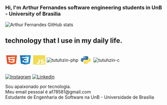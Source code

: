### Hi, I'm Arthur Fernandes software engineering students in UnB - University of Brasilia


![Arthur Fernandes GitHub stats](https://github-readme-stats.vercel.app/api?username=tutuhzin&show_icons=true&theme=tokyonight)

## technology that I use in my daily life.

<div style="display: inline_block"><br>
  <img align="center" alt="tutuhzin-HTML" height="30" width="40" src="https://raw.githubusercontent.com/devicons/devicon/master/icons/html5/html5-original.svg">
  <img align="center" alt="tutuhzin-CSS" height="30" width="40" src="https://raw.githubusercontent.com/devicons/devicon/master/icons/css3/css3-original.svg">
  <img align="center" alt="tutuhzin-Js" height="30" width="40" src="https://raw.githubusercontent.com/devicons/devicon/master/icons/javascript/javascript-plain.svg">
  <img align="center" alt="tutuhzin-php" height="30" width="40" src="https://icongr.am/devicon/php-original.svg?size=128&color=currentColor">
  <img align="center" alt="tutuhzin-Python" height="30" width="40" src="https://raw.githubusercontent.com/devicons/devicon/master/icons/python/python-original.svg">
  <img align="center" alt="tutuhzin-c" height="30" width="40" src="https://icongr.am/devicon/c-original.svg?size=128&color=currentColor">

</div>

##
 
 [![Instagram](https://img.shields.io/badge/Instagram-E4405F?style=for-the-badge&logo=instagram&logoColor=white)](https://www.instagram.com/tutuhzinn/)
 [![Linkedin](https://img.shields.io/badge/LinkedIn-0077B5?style=for-the-badge&logo=linkedin&logoColor=white)](https://www.linkedin.com/in/arthur-fernandes-63671a221/)

</div>
Sou apaixonado por tecnologia. <br>
Meu email pessoal é af78581@gmail.com <br>
Estudante de Engenharia de Software na UnB - Universidade de Brasília
